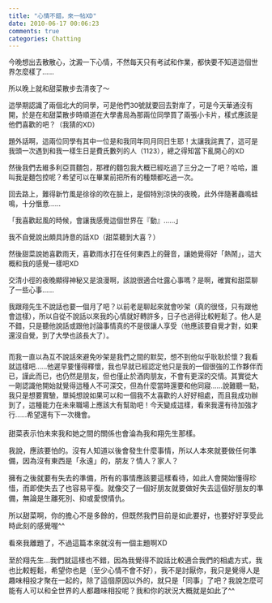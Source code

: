 ```yaml
---
title: "心情不錯，來一帖XD"
date: 2010-06-17 00:06:23
comments: true
categories: Chatting
---
```

<p><span style="font-size: 10pt;">今晚想出去散散心，沈澱一下心情，不然每天只有考試和作業，都快要不知道這個世界怎麼樣了&hellip;&hellip;</span></p><p><span style="font-size: 10pt;">所以晚上就和甜菜散步去清夜了～</span></p><p><span style="font-size: 10pt;">這學期認識了兩個北大的同學，可是他們30號就要回去對岸了，可是今天華通沒有開，於是在和甜菜散步時順道在大學書局為那兩位同學買了兩張小卡片，樣式應該是他們喜歡的吧？（我猜的XD）</span></p><p><span style="font-size: 10pt;">題外話啊，這兩位同學有其中一位是和我同年同月同日生耶！太讓我詫異了，這可是我頭一次遇到和我一樣生日是費氏數列的人（1123），總之得知當下亂開心的XD</span></p><p><span style="font-size: 10pt;">然後我們去維多利亞買麵包，那裡的麵包我大概已經吃過了三分之一了吧？哈哈，誰叫我是麵包控呢？希望可以在畢業前把所有的種類都吃過一次。</span></p><p><span style="font-size: 10pt;">回去路上，難得新竹風是徐徐的吹在臉上，是個特別涼快的夜晚，此外伴隨著蟲鳴蛙鳴，十分愜意&hellip;&hellip;</span></p><p><span style="font-size: 10pt;">「我喜歡起風的時候，會讓我感覺這個世界在『動』&hellip;&hellip;」</span></p><p><span style="font-size: 10pt;">我不自覺說出頗具詩意的話XD（甜菜聽到大喜？）</span></p><p><span style="font-size: 10pt;">然後甜菜說她喜歡雨天，喜歡雨水打在任何東西上的聲音，讓她覺得好「熱鬧」，這大概和我的感覺一樣吧XD</span></p><p><span style="font-size: 10pt;">交清小徑的夜晚顯得神秘又是浪漫啊，該說很適合吐露心事嗎？是啊，確實和甜菜聊了一些心事&hellip;&hellip;</span></p><p><span style="font-size: 10pt;">我跟翔先生不說話也要一個月了吧？以前老是聊起來就會吵架（真的很怪，只有跟他會這樣），所以自從不說話以來我的心情就好轉許多，日子也過得比較輕鬆了。他人是不錯，只是聽他說話或跟他討論事情真的不是很讓人享受（他應該要自覺才對，如果還沒自覺，到了大學也該長大了）。</span></p><h3><span style="font-weight: normal;"><span style="font-size: 10pt;">而我一直以為互不說話來避免吵架是我們之間的默契，想不到他似乎耿耿於懷？我看就這樣吧&hellip;&hellip;他遲早要懂得釋懷，我也早就已經認定他只是我的一個很強的工作夥伴而已，謹此而已，也仍然是朋友，但也僅止於酒肉朋友，不會有更深的交情。其實從大一剛認識他開始就覺得這種人不可深交，但為什麼當時還要和他同寢&hellip;&hellip;說難聽一點，我只是想要實驗，單純想說如果可以和一個我不太喜歡的人好好相處，而且我成功辦到了，這種能力在未來職場上應該大有幫助吧！今天變成這樣，看來我還有待加強才行&hellip;&hellip;希望還有下一次機會。</span></span></h3><p>甜菜表示怕未來我和她之間的關係也會淪為我和翔先生那樣。</p><p>我說，應該要怕的。沒有人知道以後會發生什麼事情，所以人本來就要做任何準備，因為沒有東西是「永遠」的，朋友？情人？家人？</p><p>擁有之後就要有失去的準備，所有的事情應該要這樣看待，如此人會開始懂得珍惜，而即使失去了也容易平復。就像交了一個好朋友就要做好失去這個好朋友的準備，無論是生離死別、抑或愛恨情仇。</p><p>所以甜菜啊，你的擔心不是多餘的，但既然我們目前是如此要好，也要好好享受此時此刻的感覺喔^^</p><p>看來我離題了，不過這篇本來就沒有一個主題啊XD</p><p>至於翔先生&hellip;我們就這樣也不錯，因為我覺得不說話比較適合我們的相處方式，我也比較輕鬆，希望你也是（至少心情不會不好），我不是討厭你，我只是覺得人是趣味相投才聚在一起的，除了這個原因以外的，就只是「同事」了吧？我說怎麼可能有人可以和全世界的人都趣味相投呢？我和你的狀況大概就是如此了^^</p><p>&nbsp;</p>
